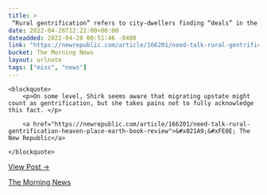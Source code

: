 ```yaml
---
title: > 
 “Rural gentrification” refers to city-dwellers finding “deals” in the countryside that subsequently price out local residents.
date: 2022-04-26T12:22:00+00:00
dateadded: 2022-04-28 00:51:46 -0400
link: "https://newrepublic.com/article/166201/need-talk-rural-gentrification-heaven-place-earth-book-review"
bucket: The Morning News
layout: urlnote
tags: ["misc", "news"]
--- 
```




  
    
  

  
    <blockquote>
        <p>On some level, Shirk seems aware that migrating upstate might count as gentrification, but she takes pains not to fully acknowledge this fact. </p>
        
        <a href="https://newrepublic.com/article/166201/need-talk-rural-gentrification-heaven-place-earth-book-review">&#x021A9;&#xFE0E; The New Republic</a>
        
    </blockquote>
  
  <p><a href="https://themorningnews.org/p/rural-gentrification-refers-to-city-dwellers-finding-deals-in-the-countrysi">View Post &rarr;</a></p>



 <!-- end excerpt --> 
<div class='bucket'><a class='internal-link' href='/buckets/the-morning-news'>The Morning News</a></div> 
